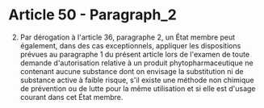 # Article 50 - Paragraph_2

2. Par dérogation à l'article 36, paragraphe 2, un État membre peut également, dans des cas exceptionnels, appliquer les dispositions prévues au paragraphe 1 du présent article lors de l'examen de toute demande d'autorisation relative à un produit phytopharmaceutique ne contenant aucune substance dont on envisage la substitution ni de substance active à faible risque, s'il existe une méthode non chimique de prévention ou de lutte pour la même utilisation et si elle est d'usage courant dans cet État membre.

